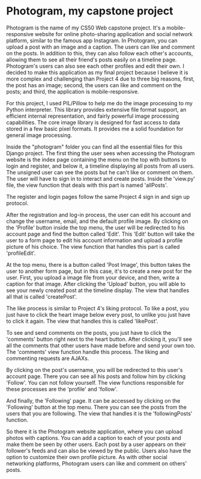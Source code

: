 # Photogram, my capstone project

Photogram is the name of my CS50 Web capstone project. It's a mobile-responsive website for online photo-sharing application and social network platform, similar to the famous app Instagram.
In Photogram, you can upload a post with an image and a caption. The users can like and comment on the posts. In addition to this, they can also follow each other's accounts, allowing them to see all their friend's posts easily on a timeline page. Photogram's users can also see each other profiles and edit their own. I decided to make this application as my final project because I believe it is more complex and challenging than Project 4 due to three big reasons, first, the post has an image; second, the users can like and comment on the posts; and third, the application is mobile-responsive. 

For this project, I used PIL/Pillow to help me do the image processing to my Python interpreter. This library provides extensive file format support, an efficient internal representation, and fairly powerful image processing capabilities. The core image library is designed for fast access to data stored in a few basic pixel formats. It provides me a solid foundation for general image processing. 

Inside the "photogram" folder you can find all the essential files for this Django project. The first thing the user sees when accessing the Photogram website is the index page containing the menu on the top with buttons to login and register, and below it, a timeline displaying all posts from all users. The unsigned user can see the posts but he can't like or comment on them. The user will have to sign in to interact and create posts. Inside the 'view.py' file, the view function that deals with this part is named 'allPosts'. 

The register and login pages follow the same Project 4 sign in and sign up protocol. 

After the registration and log-in process, the user can edit his account and change the username, email, and the default profile image. By clicking on the 'Profile' button inside the top menu, the user will be redirected to his account page and find the button called 'Edit'. This 'Edit' button will take the user to a form page to edit his account information and upload a profile picture of his choice. The view function that handles this part is called 'profileEdit'. 

At the top menu, there is a button called 'Post Image', this button takes the user to another form page, but in this case, it's to create a new post for the user. First, you upload a image file from your device, and then, write a caption for that image. After clicking the 'Upload' button, you will able to see your newly created post at the timeline display. The view that handles all that is called 'createPost'. 

The like process is similar to Project 4's liking protocol. To like a post, you just have to click the heart image below every post, to unlike you just have to click it again. The view that handles this is called 'likePost'. 

To see and send comments on the posts, you just have to click the 'comments' button right next to the heart button. After clicking it, you'll see all the comments that other users have made before and send your own too. The 'comments' view function handle this process. The liking and commenting requests are AJAXs. 

By clicking on the post's username, you will be redirected to this user's account page. There you can see all his posts and follow him by clicking 'Follow'. You can not follow yourself. The view functions responsible for these processes are the 'profile' and 'follow'. 

And finally, the 'Following' page. It can be accessed by clicking on the 'Following' button at the top menu. There you can see the posts from the users that you are following. The view that handles it is the 'followingPosts' function. 

So there it is the Photogram website application, where you can upload photos with captions. You can add a caption to each of your posts and make them be seen by other users. Each post by a user appears on their follower's feeds and can also be viewed by the public. Users also have the option to customize their own profile picture. As with other social networking platforms, Photogram users can like and comment on others' posts.
